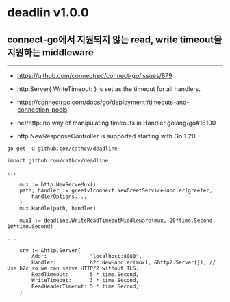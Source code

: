 # deadlin v1.0.0


## connect-go에서 지원되지 않는 read, write timeout을 지원하는 middleware

---


* https://github.com/connectrpc/connect-go/issues/879

* http.Server{ WriteTimeout: } is set as the timeout for all handlers.

* https://connectrpc.com/docs/go/deployment#timeouts-and-connection-pools

* net/http: no way of manipulating timeouts in Handler golang/go#16100

* http.NewResponseController is supported starting with Go 1.20.

```
go get -u github.com/cathcv/deadline 
```

```
import github.com/cathcv/deadline

...

	mux := http.NewServeMux()
	path, handler := greetv1connect.NewGreetServiceHandler(greeter,
		handlerOptions...,
	)
	mux.Handle(path, handler)

	mux1 := deadline.WriteReadTimeoutMiddleware(mux, 20*time.Second, 10*time.Second)

...

	srv := &http.Server{
		Addr:              "localhost:8080",
		Handler:           h2c.NewHandler(mux1, &http2.Server{}), // Use h2c so we can serve HTTP/2 without TLS.
		ReadTimeout:       5 * time.Second,
		WriteTimeout:      3 * time.Second,
		ReadHeaderTimeout: 5 * time.Second,
	}
```